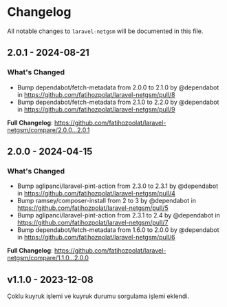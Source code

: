 # Changelog

All notable changes to `laravel-netgsm` will be documented in this file.

## 2.0.1 - 2024-08-21

### What's Changed

* Bump dependabot/fetch-metadata from 2.0.0 to 2.1.0 by @dependabot in https://github.com/fatihozpolat/laravel-netgsm/pull/8
* Bump dependabot/fetch-metadata from 2.1.0 to 2.2.0 by @dependabot in https://github.com/fatihozpolat/laravel-netgsm/pull/9

**Full Changelog**: https://github.com/fatihozpolat/laravel-netgsm/compare/2.0.0...2.0.1

## 2.0.0 - 2024-04-15

### What's Changed

* Bump aglipanci/laravel-pint-action from 2.3.0 to 2.3.1 by @dependabot in https://github.com/fatihozpolat/laravel-netgsm/pull/4
* Bump ramsey/composer-install from 2 to 3 by @dependabot in https://github.com/fatihozpolat/laravel-netgsm/pull/5
* Bump aglipanci/laravel-pint-action from 2.3.1 to 2.4 by @dependabot in https://github.com/fatihozpolat/laravel-netgsm/pull/7
* Bump dependabot/fetch-metadata from 1.6.0 to 2.0.0 by @dependabot in https://github.com/fatihozpolat/laravel-netgsm/pull/6

**Full Changelog**: https://github.com/fatihozpolat/laravel-netgsm/compare/1.1.0...2.0.0

## v1.1.0 - 2023-12-08

Çoklu kuyruk işlemi ve kuyruk durumu sorgulama işlemi eklendi.
